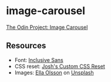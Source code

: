 # image-carousel

[The Odin Project: Image Carousel](https://www.theodinproject.com/lessons/node-path-javascript-dynamic-user-interface-interactions)

## Resources

- Font: [Inclusive Sans](https://fonts.google.com/specimen/Inclusive+Sans)
- CSS reset: [Josh's Custom CSS Reset](https://www.joshwcomeau.com/css/custom-css-reset/)
- Images: [Ella Olsson](https://unsplash.com/@ellaolsson?utm_content=creditCopyText&utm_medium=referral&utm_source=unsplash) on [Unsplash](https://unsplash.com/)
